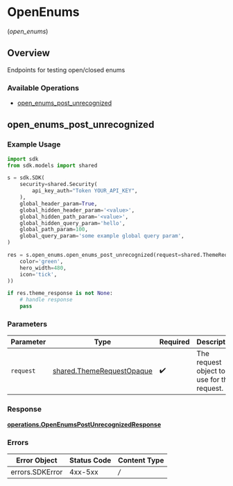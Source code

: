 # OpenEnums
(*open_enums*)

## Overview

Endpoints for testing open/closed enums

### Available Operations

* [open_enums_post_unrecognized](#open_enums_post_unrecognized)

## open_enums_post_unrecognized

### Example Usage

```python
import sdk
from sdk.models import shared

s = sdk.SDK(
    security=shared.Security(
        api_key_auth="Token YOUR_API_KEY",
    ),
    global_header_param=True,
    global_hidden_header_param='<value>',
    global_hidden_path_param='<value>',
    global_hidden_query_param='hello',
    global_path_param=100,
    global_query_param='some example global query param',
)

res = s.open_enums.open_enums_post_unrecognized(request=shared.ThemeRequestOpaque(
    color='green',
    hero_width=480,
    icon='tick',
))

if res.theme_response is not None:
    # handle response
    pass

```

### Parameters

| Parameter                                                              | Type                                                                   | Required                                                               | Description                                                            |
| ---------------------------------------------------------------------- | ---------------------------------------------------------------------- | ---------------------------------------------------------------------- | ---------------------------------------------------------------------- |
| `request`                                                              | [shared.ThemeRequestOpaque](../../models/shared/themerequestopaque.md) | :heavy_check_mark:                                                     | The request object to use for the request.                             |


### Response

**[operations.OpenEnumsPostUnrecognizedResponse](../../models/operations/openenumspostunrecognizedresponse.md)**
### Errors

| Error Object    | Status Code     | Content Type    |
| --------------- | --------------- | --------------- |
| errors.SDKError | 4xx-5xx         | */*             |
